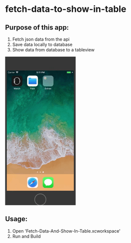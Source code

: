 # fetch-data-to-show-in-table
## Purpose of this app:

1. Fetch json data from the api
2. Save data locally to database
3. Show data from database to a tableview

![Demo](Demo/Demo.gif)

## Usage:

1. Open 'Fetch-Data-And-Show-In-Table.xcworkspace'
2. Run and Build 




